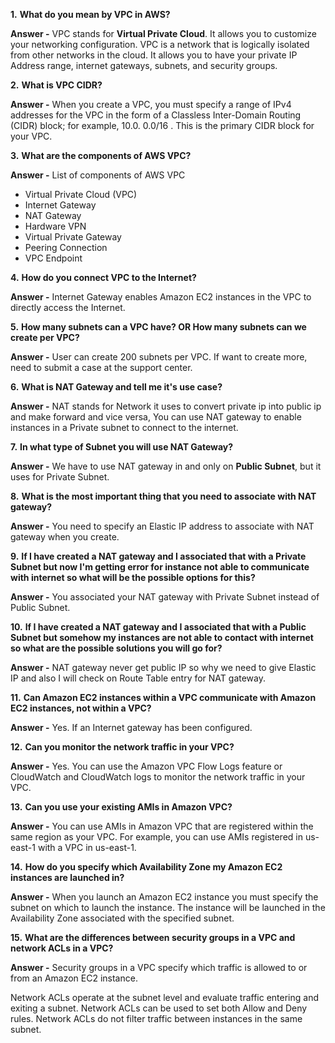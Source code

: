 **1.** **What do you mean by VPC in AWS?**

**Answer -** VPC stands for **Virtual Private Cloud**.  It allows you to customize your networking configuration. VPC is a network that is logically isolated from other networks in the cloud. It allows you to have your private IP Address range, internet gateways, subnets, and security groups.

**2.** **What is VPC CIDR?**

**Answer -** When you create a VPC, you must specify a range of IPv4 addresses for the VPC in the form of a Classless Inter-Domain Routing (CIDR) block; for example, 10.0. 0.0/16 . This is the primary CIDR block for your VPC.

**3.** **What are the components of AWS VPC?**

**Answer -** List of components of AWS VPC
- Virtual Private Cloud (VPC)
- Internet Gateway
- NAT Gateway
- Hardware VPN
- Virtual Private Gateway
- Peering Connection
- VPC Endpoint

**4.** **How do you connect VPC to the Internet?**

**Answer -** Internet Gateway enables Amazon EC2 instances in the VPC to directly access the Internet.

**5.** **How many subnets can a VPC have? OR How many subnets can we create per VPC?**

**Answer -** User can create 200 subnets per VPC. If want to create more, need to submit a case at the support center.


**6.** **What is NAT Gateway and tell me it's use case?**

**Answer -** NAT stands for Network it uses to convert private ip into public ip and make forward and vice versa, You can use NAT gateway to enable instances in a Private subnet to connect to the internet.

**7.** **In what type of Subnet you will use NAT Gateway?**

**Answer -** We have to use NAT gateway in and only on **Public Subnet**, but it uses for Private Subnet.

**8.** **What is the most important thing that you need to associate with NAT gateway?**

**Answer -** You need to specify an Elastic IP address to associate with NAT gateway when you create.

**9.** **If I have created a NAT gateway and I associated that with a Private Subnet but now I'm getting error for instance not able to communicate with internet so what will be the possible options for this?**

**Answer -** You associated your NAT gateway with Private Subnet instead of Public Subnet.

**10.** **If I have created a NAT gateway and I associated that with a Public Subnet but somehow my instances are not able to contact with internet so what are the possible solutions you will go for?**

**Answer -**  NAT gateway never get public IP so why we need to give Elastic IP and also I will check on Route Table entry for NAT gateway. 

**11.** **Can Amazon EC2 instances within a VPC communicate with Amazon EC2 instances, not within a VPC?**

**Answer -** Yes. If an Internet gateway has been configured.

**12.** **Can you monitor the network traffic in your VPC?**

**Answer -** Yes. You can use the Amazon VPC Flow Logs feature or CloudWatch and CloudWatch logs to monitor the network traffic in your VPC.

**13.** **Can you use your existing AMIs in Amazon VPC?**

**Answer -** You can use AMIs in Amazon VPC that are registered within the same region as your VPC. For example, you can use AMIs registered in us-east-1 with a VPC in us-east-1.

**14.** **How do you specify which Availability Zone my Amazon EC2 instances are launched in?**

**Answer -** When you launch an Amazon EC2 instance you must specify the subnet on which to launch the instance. The instance will be launched in the Availability Zone associated with the specified subnet.

**15.** **What are the differences between security groups in a VPC and network ACLs in a VPC?**

**Answer -** Security groups in a VPC specify which traffic is allowed to or from an Amazon EC2 instance.

Network ACLs operate at the subnet level and evaluate traffic entering and exiting a subnet. Network ACLs can be used to set both Allow and Deny rules. Network ACLs do not filter traffic between instances in the same subnet.